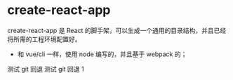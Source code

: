 # create-react-app

create-react-app 是 React 的脚手架，可以生成一个通用的目录结构，并且已经将所需的工程环境配置好。

- 和 vue/cli 一样，使用 node 编写的，并且基于 webpack 的；

测试 git 回退
测试 git 回退 1
